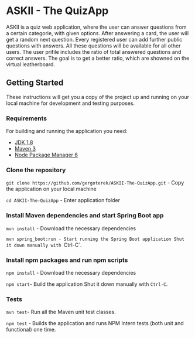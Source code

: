# ASKII - The QuizApp

ASKII is a quiz web application, where the user can answer questions from a certain categorie, with given options. After answering a card, the user will get a random next question. Every registered user can add further public questions with answers. All these questions will be available for all other users. The user prifile includes the ratio of total answered questions and correct answers. The goal is to get a better ratio, which are showned on the virtual leatherboard.


## Getting Started

These instructions will get you a copy of the project up and running on your local machine for development and testing purposes.

### Requirements

For building and running the application you need:

- [JDK 1.8](http://www.oracle.com/technetwork/java/javase/downloads/jdk8-downloads-2133151.html)
- [Maven 3](https://maven.apache.org)
- [Node Package Manager 6](https://nodejs.org)


### Clone the repository

`git clone https://github.com/gergoterek/ASKII-The-QuizApp.git` - Copy the application on your local machine

`cd ASKII-The-QuizApp` - Enter application folder



### Install Maven dependencies and start Spring Boot app
`mvn install` - Download the necessary dependencies

`mvn spring_boot:run - Start running the Spring Boot application
Shut it down manually with `Ctrl-C`.


### Install npm packages and run npm scripts
`npm install` - Download the necessary dependencies

`npm start`- Build the application
Shut it down manually with `Ctrl-C`.


### Tests
`mvn test`- Run all the Maven unit test classes.

`npm test` - Builds the application and runs NPM Intern tests (both unit and functional) one time.


